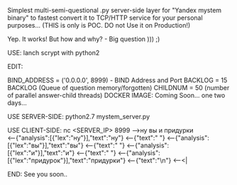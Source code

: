 Simplest multi-semi-questional .py server-side layer for "Yandex mystem binary" to fastest convert it to TCP/HTTP service for your personal purposes... (THIS is only is POC. DO not Use it on Production!)

Yep. It works! But how and why? - Big question ))) ;)

USE: lanch scrypt with python2

EDIT:

BIND_ADDRESS = ('0.0.0.0', 8999) - BIND Address and Port BACKLOG = 15 BACKLOG (Queue of question memory/forgotten) CHILDNUM = 50 (number of parallel answer-child threads) DOCKER IMAGE: Coming Soon... one two days...

USE SERVER-SIDE: python2.7 mystem_server.py

USE CLIENT-SIDE: nc <SERVER_IP> 8999
 -->ну вы и придурки<br>
 <--{"analysis":[{"lex":"ну"}],"text":"ну"}
 <--{"text":" "} <--{"analysis":[{"lex":"вы"}],"text":"вы"}
 <--{"text":" "} <--{"analysis":[{"lex":"и"}],"text":"и"}
 <--{"text":" "} <--{"analysis":[{"lex":"придурок"}],"text":"придурки"}
 <--{"text":"\n"} <--<|

END: See you soon..
